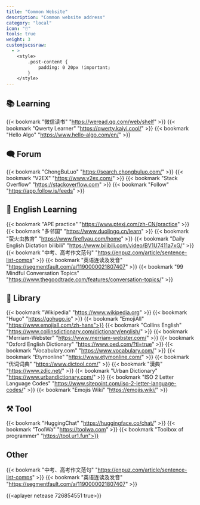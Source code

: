 ```yaml
---
title: "Common Website"
description: "Common website address"
category: "local"
icon: "🖱️"
tools: true
weight: 3
customjscssraw: 
  - >
    <style>
        .post-content {
            padding: 0 20px !important; 
        }
    </style>
---
```


## 📚 Learning

{{< bookmark "微信读书" "https://weread.qq.com/web/shelf" >}}
{{< bookmark "Qwerty Learner" "https://qwerty.kaiyi.cool/" >}}
{{< bookmark "Hello Algo" "https://www.hello-algo.com/en/" >}}

## 🗨 Forum

{{< bookmark "ChongBuLuo" "https://search.chongbuluo.com/" >}}
{{< bookmark "V2EX" "https://www.v2ex.com/" >}}
{{< bookmark "Stack Overflow" "https://stackoverflow.com" >}}
{{< bookmark "Follow" "https://app.follow.is/feeds" >}}

## 🗽 English Learning

{{< bookmark "APE practice" "https://www.ptexj.com/zh-CN/practice" >}}
{{< bookmark "多邻国" "https://www.duolingo.cn/learn" >}}
{{< bookmark "萤火虫教育" "https://www.fireflyau.com/home" >}}
{{< bookmark "Daily English Dictation bilibili" "https://www.bilibili.com/video/BV1U7411a7xG/" >}}
{{< bookmark "中考、高考作文范句" "https://enpuz.com/article/sentence-list-comps" >}}
{{< bookmark "英语连读及发音" "https://segmentfault.com/a/1190000021807407" >}}
{{< bookmark "99 Mindful Conversation Topics" "https://www.thegoodtrade.com/features/conversation-topics/" >}}

## 💪 Library

{{< bookmark "Wikipedia" "https://www.wikipedia.org" >}}
{{< bookmark "Hugo" "https://gohugo.io" >}}
{{< bookmark "EmojiAll" "https://www.emojiall.com/zh-hans">}}
{{< bookmark "Collins English" "https://www.collinsdictionary.com/dictionary/english/" >}}
{{< bookmark "Merriam-Webster" "https://www.merriam-webster.com/" >}}
{{< bookmark "Oxford English Dictionary" "https://www.oed.com/?tl=true" >}}
{{< bookmark "Vocabulary.com" "https://www.vocabulary.com/" >}}
{{< bookmark "Etymonline" "https://www.etymonline.com/" >}}
{{< bookmark "优词词典" "https://www.dictool.com/" >}}
{{< bookmark "漢典" "https://www.zdic.net/" >}}
{{< bookmark "Urban Dictionary" "https://www.urbandictionary.com/" >}}
{{< bookmark "ISO 2 Letter Language Codes" "https://www.sitepoint.com/iso-2-letter-language-codes/" >}}
{{< bookmark "Emojis Wiki" "https://emojis.wiki/" >}}

## ⚒️ Tool

{{< bookmark "HuggingChat" "https://huggingface.co/chat/" >}}
{{< bookmark "ToolWa" "https://toolwa.com" >}}
{{< bookmark "Toolbox of programmer" "https://tool.ur1.fun">}}

## Other

{{< bookmark "中考、高考作文范句" "https://enpuz.com/article/sentence-list-comps" >}}
{{< bookmark "英语连读及发音" "https://segmentfault.com/a/1190000021807407" >}}

<!-- {{<aplayer tencent 5348146338 true>}} -->
{{<aplayer netease 726854551 true>}}
